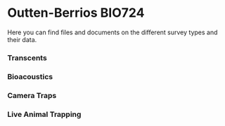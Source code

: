 # Outten-Berrios BIO724
 Here you can find files and documents on the different survey types and their data. 


### Transcents 

### Bioacoustics

### Camera Traps

### Live Animal Trapping
